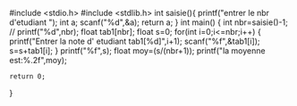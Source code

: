 #include <stdio.h>
#include <stdlib.h>
int saisie(){
printf("entrer le nbr d'etudiant ");
int a;
scanf("%d",&a);
return a;
}
int main()
{
    int nbr=saisie()-1;
   // printf("%d",nbr);
    float tab1[nbr];
    float s=0;
    for(int i=0;i<=nbr;i++) {
    printf("Entrer la note d' etudiant tab1[%d]",i+1);
    scanf("%f",&tab1[i]);
    s=s+tab1[i];
    }
    printf("%f",s);
    float moy=(s/(nbr+1));
    printf("la moyenne est:%.2f",moy);


    return 0;
}
